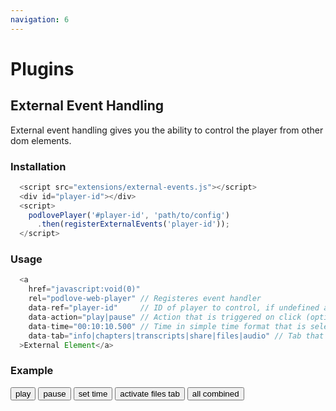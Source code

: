 ```yaml
---
navigation: 6
---
```


# Plugins

## External Event Handling

External event handling gives you the ability to control the player from other dom elements.

### Installation

```javascript
  <script src="extensions/external-events.js"></script>
  <div id="player-id"></div>
  <script>
    podlovePlayer('#player-id', 'path/to/config')
      .then(registerExternalEvents('player-id'));
  </script>
```

### Usage

```javascript
  <a
    href="javascript:void(0)"
    rel="podlove-web-player" // Registeres event handler
    data-ref="player-id"     // ID of player to control, if undefined all players without an ID are controlled
    data-action="play|pause" // Action that is triggered on click (optional)
    data-time="00:10:10.500" // Time in simple time format that is selected (optional)
    data-tab="info|chapters|transcripts|share|files|audio" // Tab that is selected on interaction (optional)
  >External Element</a>
```
### Example

<button class="button" rel="podlove-web-player" data-ref="example-player" data-action="play">play</button>
<button class="button" rel="podlove-web-player" data-ref="example-player" data-action="pause">pause</button>
<button class="button" rel="podlove-web-player" data-ref="example-player" data-time="00:10:00">set time</button>
<button class="button" rel="podlove-web-player" data-ref="example-player" data-tab="files">activate files tab</button>
<button class="button" rel="podlove-web-player" data-ref="example-player" data-action="play" data-time="00:10:00" data-tab="files">all combined</button>

<podlove-web-player episode="fixtures/episode.json" config="fixtures/config.json" id="example-player" />
